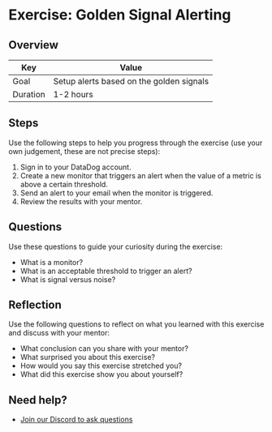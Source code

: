 # Exercise: Golden Signal Alerting

## Overview

| Key | Value |
| --- | --- |
| Goal | Setup alerts based on the golden signals |
| Duration | 1-2 hours |

## Steps

Use the following steps to help you progress through the exercise (use your own judgement, these are not precise steps):

1. Sign in to your DataDog account.
2. Create a new monitor that triggers an alert when the value of a metric is above a certain threshold.
3. Send an alert to your email when the monitor is triggered.  
4. Review the results with your mentor.

## Questions

Use these questions to guide your curiosity during the exercise:

- What is a monitor?
- What is an acceptable threshold to trigger an alert?
- What is signal versus noise?

## Reflection

Use the following questions to reflect on what you learned with this exercise and discuss with your mentor:

- What conclusion can you share with your mentor?
- What surprised you about this exercise?
- How would you say this exercise stretched you? 
- What did this exercise show you about yourself?

## Need help?

- [Join our Discord to ask questions](https://discord.gg/bDVYvG3Czd)
